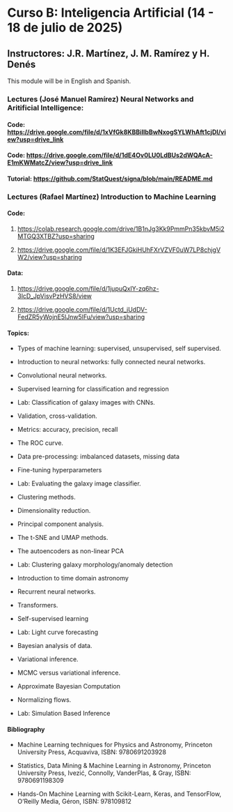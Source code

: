 # Curso B: Inteligencia Artificial (14 - 18 de julio de 2025)

## Instructores: J.R. Martínez, J. M. Ramírez y H. Denés

This module will be in English and Spanish.

### Lectures (José Manuel Ramírez) Neural Networks and Aritificial Intelligence:

#### Code: https://drive.google.com/file/d/1xVfGk8KBBiIlbBwNxogSYLWhAft1cjDI/view?usp=drive_link

#### Code: https://drive.google.com/file/d/1dE4Ov0LU0LdBUs2dWQAcA-E1mKWMatcZ/view?usp=drive_link

#### Tutorial: https://github.com/StatQuest/signa/blob/main/README.md


### Lectures (Rafael Martínez) Introduction to Machine Learning

#### Code:

1. https://colab.research.google.com/drive/1B1nJg3Kk9PmmPn35kbvM5i2MTGQ3XTBZ?usp=sharing

2. https://drive.google.com/file/d/1K3EFJGkiHUhFXrVZVF0uW7LP8chjgVW2/view?usp=sharing

#### Data:

1. https://drive.google.com/file/d/1jupuQxIY-zq6hz-3lcD_JpVisvPzHVS8/view

2. https://drive.google.com/file/d/1Uctd_iUdDV-FedZR5yWojnE5lJnw5lFu/view?usp=sharing

#### Topics:

- Types of machine learning: supervised, unsupervised, self supervised.

- Introduction to neural networks: fully connected neural networks.

- Convolutional neural networks.

- Supervised learning for classification and regression

- Lab: Classification of galaxy images with CNNs.

- Validation, cross-validation.

- Metrics: accuracy, precision, recall

- The ROC curve.

- Data pre-processing: imbalanced datasets, missing data

- Fine-tuning hyperparameters

- Lab: Evaluating the galaxy image classifier.

- Clustering methods.

- Dimensionality reduction.

- Principal component analysis.

- The t-SNE and UMAP methods.

- The autoencoders as non-linear PCA

- Lab: Clustering galaxy morphology/anomaly detection

- Introduction to time domain astronomy

- Recurrent neural networks.

- Transformers.

- Self-supervised learning

- Lab: Light curve forecasting

- Bayesian analysis of data.

- Variational inference.

- MCMC versus variational inference.

- Approximate Bayesian Computation

- Normalizing flows.

- Lab: Simulation Based Inference

#### Bibliography

- Machine Learning techniques for Physics and Astronomy, Princeton University Press, Acquaviva, ISBN: 9780691203928

- Statistics, Data Mining & Machine Learning in Astronomy, Princeton University Press, Ivezić, Connolly, VanderPlas, & Gray, ISBN: 9780691198309

- Hands-On Machine Learning with Scikit-Learn, Keras, and TensorFlow, O’Reilly Media, Géron, ISBN: 978109812


